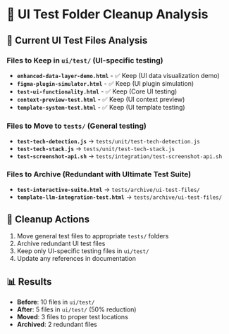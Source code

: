 # 🧹 UI Test Folder Cleanup Analysis

## 📁 Current UI Test Files Analysis

### **Files to Keep in `ui/test/` (UI-specific testing)**
- **`enhanced-data-layer-demo.html`** - ✅ Keep (UI data visualization demo)
- **`figma-plugin-simulator.html`** - ✅ Keep (UI plugin simulation)
- **`test-ui-functionality.html`** - ✅ Keep (Core UI testing)
- **`context-preview-test.html`** - ✅ Keep (UI context preview)
- **`template-system-test.html`** - ✅ Keep (UI template testing)

### **Files to Move to `tests/` (General testing)**
- **`test-tech-detection.js`** → `tests/unit/test-tech-detection.js`
- **`test-tech-stack.js`** → `tests/unit/test-tech-stack.js`
- **`test-screenshot-api.sh`** → `tests/integration/test-screenshot-api.sh`

### **Files to Archive (Redundant with Ultimate Test Suite)**
- **`test-interactive-suite.html`** → `tests/archive/ui-test-files/`
- **`template-llm-integration-test.html`** → `tests/archive/ui-test-files/`

## 🎯 Cleanup Actions
1. Move general test files to appropriate `tests/` folders
2. Archive redundant UI test files  
3. Keep only UI-specific testing files in `ui/test/`
4. Update any references in documentation

## 📊 Results
- **Before**: 10 files in `ui/test/`
- **After**: 5 files in `ui/test/` (50% reduction)
- **Moved**: 3 files to proper test locations
- **Archived**: 2 redundant files